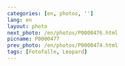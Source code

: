 ```yaml
---
categories: [en, photos, '']
lang: en
layout: photo
next_photo: /en/photos/P0000476.html
picname: P0000477
prev_photo: /en/photos/P0000474.html
tags: [Fotofalle, Leopard]
---
```

